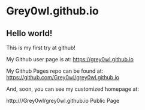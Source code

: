 Grey0wl.github.io
=================
## Hello world!

This is my first try at github!

My Github user page is at: 
https://grey0wl.github.io

My Github Pages repo can be found at:  
https://github.com/Grey0wl/grey0wl.github.io

And, soon, you can see my customized homepage at:

http:///Grey0wl/grey0wl.github.io
Public Page
